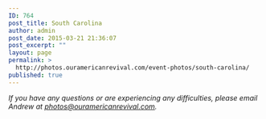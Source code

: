 ```yaml
---
ID: 764
post_title: South Carolina
author: admin
post_date: 2015-03-21 21:36:07
post_excerpt: ""
layout: page
permalink: >
  http://photos.ouramericanrevival.com/event-photos/south-carolina/
published: true
---
```

<em>If you have any questions or are experiencing any difficulties, please email Andrew at photos@ouramericanrevival.com.</em>
<img class="ngg_displayed_gallery mceItem" src="http://photos.ouramericanrevival.com/nextgen-attach_to_post/preview/id--765" alt="" data-mce-placeholder="1" />